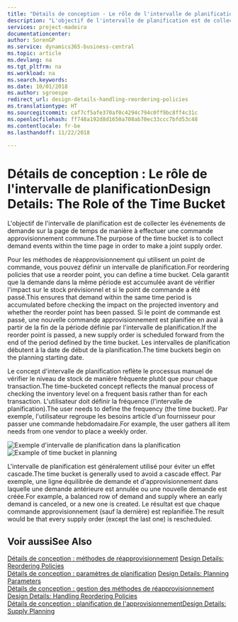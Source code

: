 ```yaml
---
title: "Détails de conception - Le rôle de l'intervalle de planification | Microsoft Docs"
description: "L'objectif de l'intervalle de planification est de collecter les événements de demande sur la page de temps de manière à effectuer une commande approvisionnement commune."
services: project-madeira
documentationcenter: 
author: SorenGP
ms.service: dynamics365-business-central
ms.topic: article
ms.devlang: na
ms.tgt_pltfrm: na
ms.workload: na
ms.search.keywords: 
ms.date: 10/01/2018
ms.author: sgroespe
redirect_url: design-details-handling-reordering-policies
ms.translationtype: HT
ms.sourcegitcommit: caf7cf5afe370af0c4294c794c0ff9bc8ff4c31c
ms.openlocfilehash: ff748a192d8d1650a708ab70ec33ccc7bfd53c48
ms.contentlocale: fr-be
ms.lasthandoff: 11/22/2018

---
```

# <a name="design-details-the-role-of-the-time-bucket"></a><span data-ttu-id="88097-103">Détails de conception : Le rôle de l'intervalle de planification</span><span class="sxs-lookup"><span data-stu-id="88097-103">Design Details: The Role of the Time Bucket</span></span>
<span data-ttu-id="88097-104">L'objectif de l'intervalle de planification est de collecter les événements de demande sur la page de temps de manière à effectuer une commande approvisionnement commune.</span><span class="sxs-lookup"><span data-stu-id="88097-104">The purpose of the time bucket is to collect demand events within the time page in order to make a joint supply order.</span></span>  

 <span data-ttu-id="88097-105">Pour les méthodes de réapprovisionnement qui utilisent un point de commande, vous pouvez définir un intervalle de planification.</span><span class="sxs-lookup"><span data-stu-id="88097-105">For reordering policies that use a reorder point, you can define a time bucket.</span></span> <span data-ttu-id="88097-106">Cela garantit que la demande dans la même période est accumulée avant de vérifier l'impact sur le stock prévisionnel et si le point de commande a été passé.</span><span class="sxs-lookup"><span data-stu-id="88097-106">This ensures that demand within the same time period is accumulated before checking the impact on the projected inventory and whether the reorder point has been passed.</span></span> <span data-ttu-id="88097-107">Si le point de commande est passé, une nouvelle commande approvisionnement est planifiée en aval à partir de la fin de la période définie par l'intervalle de planification.</span><span class="sxs-lookup"><span data-stu-id="88097-107">If the reorder point is passed, a new supply order is scheduled forward from the end of the period defined by the time bucket.</span></span> <span data-ttu-id="88097-108">Les intervalles de planification débutent à la date de début de la planification.</span><span class="sxs-lookup"><span data-stu-id="88097-108">The time buckets begin on the planning starting date.</span></span>  

 <span data-ttu-id="88097-109">Le concept d'intervalle de planification reflète le processus manuel de vérifier le niveau de stock de manière fréquente plutôt que pour chaque transaction.</span><span class="sxs-lookup"><span data-stu-id="88097-109">The time-bucketed concept reflects the manual process of checking the inventory level on a frequent basis rather than for each transaction.</span></span> <span data-ttu-id="88097-110">L'utilisateur doit définir la fréquence (l'intervalle de planification).</span><span class="sxs-lookup"><span data-stu-id="88097-110">The user needs to define the frequency (the time bucket).</span></span> <span data-ttu-id="88097-111">Par exemple, l'utilisateur regroupe les besoins article d'un fournisseur pour passer une commande hebdomadaire.</span><span class="sxs-lookup"><span data-stu-id="88097-111">For example, the user gathers all item needs from one vendor to place a weekly order.</span></span>  

 <span data-ttu-id="88097-112">![Exemple d'intervalle de planification dans la planification](media/nav_app_supply_planning_2_reorder_cycle.png "Exemple d'intervalle de planification dans la planification")</span><span class="sxs-lookup"><span data-stu-id="88097-112">![Example of time bucket in planning](media/nav_app_supply_planning_2_reorder_cycle.png "Example of time bucket in planning")</span></span>  

 <span data-ttu-id="88097-113">L'intervalle de planification est généralement utilisé pour éviter un effet cascade.</span><span class="sxs-lookup"><span data-stu-id="88097-113">The time bucket is generally used to avoid a cascade effect.</span></span> <span data-ttu-id="88097-114">Par exemple, une ligne équilibrée de demande et d'approvisionnement dans laquelle une demande antérieure est annulée ou une nouvelle demande est créée.</span><span class="sxs-lookup"><span data-stu-id="88097-114">For example, a balanced row of demand and supply where an early demand is canceled, or a new one is created.</span></span> <span data-ttu-id="88097-115">Le résultat est que chaque commande approvisionnement (sauf la dernière) est replanifiée.</span><span class="sxs-lookup"><span data-stu-id="88097-115">The result would be that every supply order (except the last one) is rescheduled.</span></span>  

## <a name="see-also"></a><span data-ttu-id="88097-116">Voir aussi</span><span class="sxs-lookup"><span data-stu-id="88097-116">See Also</span></span>  
 <span data-ttu-id="88097-117">[Détails de conception : méthodes de réapprovisionnement](design-details-reordering-policies.md) </span><span class="sxs-lookup"><span data-stu-id="88097-117">[Design Details: Reordering Policies](design-details-reordering-policies.md) </span></span>  
 <span data-ttu-id="88097-118">[Détails de conception : paramètres de planification](design-details-planning-parameters.md) </span><span class="sxs-lookup"><span data-stu-id="88097-118">[Design Details: Planning Parameters](design-details-planning-parameters.md) </span></span>  
 <span data-ttu-id="88097-119">[Détails de conception : gestion des méthodes de réapprovisionnement](design-details-handling-reordering-policies.md) </span><span class="sxs-lookup"><span data-stu-id="88097-119">[Design Details: Handling Reordering Policies](design-details-handling-reordering-policies.md) </span></span>  
 [<span data-ttu-id="88097-120">Détails de conception : planification de l'approvisionnement</span><span class="sxs-lookup"><span data-stu-id="88097-120">Design Details: Supply Planning</span></span>](design-details-supply-planning.md)


